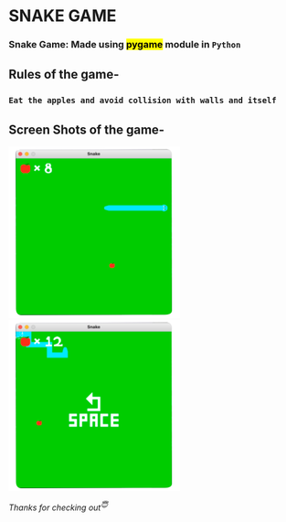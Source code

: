 # SNAKE GAME


### **Snake Game**: Made using <mark>pygame</mark> module in `Python`

## **Rules of the game-**
### `Eat the apples and avoid collision with walls and itself`

## **Screen Shots of the game-**
![screenshot1](GameScreenShot-1.png)
![screenshot2](GameScreenShot-2.png)

*Thanks for checking out<sup>😇</sup>*
